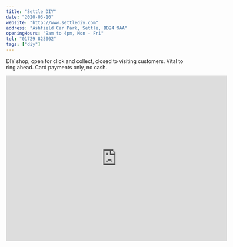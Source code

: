 ```yaml
---
title: "Settle DIY"
date: "2020-03-10"
website: "http://www.settlediy.com"
address: "Ashfield Car Park, Settle, BD24 9AA"
openingHours: "9am to 4pm, Mon - Fri"
tel: "01729 823002"
tags: ["diy"]
---
```


DIY shop, open for click and collect, closed to visiting customers. Vital to ring ahead. Card payments only, no cash.

<iframe src="https://www.google.com/maps/embed?pb=!1m18!1m12!1m3!1d2341.34325093186!2d-2.2810561843563364!3d54.06765592813807!2m3!1f0!2f0!3f0!3m2!1i1024!2i768!4f13.1!3m3!1m2!1s0x487c77d940de2637%3A0xf3945bbf11abbfee!2sSettle%20DIY%20at%20Ashfield!5e0!3m2!1sen!2suk!4v1586782793508!5m2!1sen!2suk" width="600" height="450" frameborder="0" style="border:0;" allowfullscreen="" aria-hidden="false" tabindex="0"></iframe>

